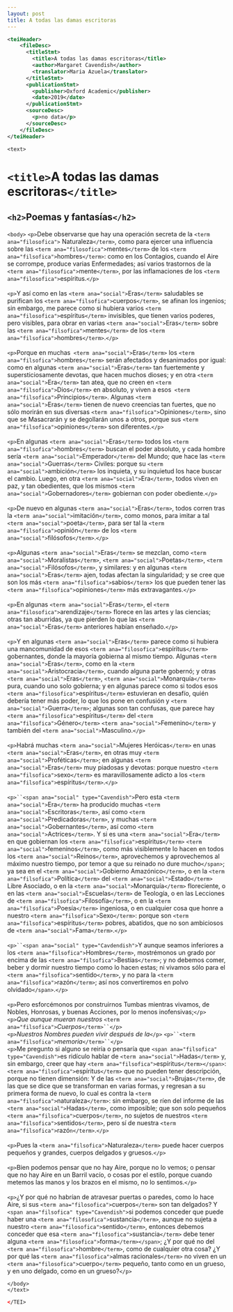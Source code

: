 ```yaml
---
layout: post
title: A todas las damas escritoras
---
```

```xml
<teiHeader>
    <fileDesc>
      <titleStmt>
        <title>A todas las damas escritoras</title>
        <author>Margaret Cavendish</author>
        <translator>Maria Azuela</translator>
      </titleStmt>
      <publicationStmt>
        <publisher>Oxford Academic</publisher>
        <date>2019</date>
      </publicationStmt>
      <sourceDesc>
        <p>no data</p>
      </sourceDesc>
    </fileDesc>
</teiHeader>
```
`<text>`
# `<title>`A todas las damas escritoras`</title>`
## `<h2>`Poemas y fantasías`</h2>`
  `<body>`
    `<p>`Debe observarse que hay una operación secreta de la `<term ana="filosofica">` Naturaleza`</term>`, como para ejercer una influencia sobre las `<term ana="filosofica">`mentes`</term>` de los `<term ana="filsofica">`hombres`</term>`: como en los Contagios, cuando el Aire se corrompe, produce varias Enfermedades; así varios trastornos de la `<term ana="filosofica">`mente`</term>`, por las inflamaciones de los `<term ana="filosofica">`espíritus</term>.`</p>`
    <br><br>
    `<p>`Y así como en las `<term ana="social">`Eras`</term>` saludables se purifican los `<term ana="filsofica">`cuerpos`</term>`, se afinan los ingenios; sin embargo, me parece como si hubiera varios `<term ana="filosofica">`espíritus`</term>` invisibles, que tienen varios poderes, pero visibles, para obrar en varias `<term ana="social">`Eras`</term>` sobre las `<term ana="filsofica">`mentes`</term>` de los `<term ana="filsofica">`hombres`</term>`.`</p>`
    <br><br>
    `<p>`Porque en muchas` <term ana="social">`Eras`</term>` los `<term ana="filsofica">`hombres`</term>` serán afectados y desanimados por igual: como en algunas `<term ana="social">`Eras`</term>` tan fuertemente y supersticiosamente devotas, que hacen muchos dioses; y en otra `<term ana="social">`Era`</term>` tan atea, que no creen en `<term ana="filsofica">`Dios`</term>` en absoluto, y viven a esos` <term ana="filsofica">`Principios`</term>`. Algunas `<term ana="social">`Eras`</term>` tienen de nuevo creencias tan fuertes, que no sólo morirán en sus diversas `<term ana="filsofica">`Opiniones`</term>`, sino que se Masacrarán y se degollarán unos a otros, porque sus `<term ana="filsofica">`opiniones`</term>` son diferentes.`</p>`
    <br><br>
    `<p>`En algunas `<term ana="social">`Eras`</term>` todos los `<term ana="filsofica">`hombres`</term>` buscan el poder absoluto, y cada hombre sería `<term ana="social">`Emperador`</term>` del Mundo; que hace las `<term ana="social">`Guerras`</term>` Civiles: porque su `<term ana="social">`ambición`</term>` los inquieta, y su inquietud los hace buscar el cambio. Luego, en otra `<term ana="social">`Era`</term>`, todos viven en paz, y tan obedientes, que los mismos `<term ana="social">`Gobernadores`</term>` gobiernan con poder obediente.`</p>`
    <br><br>
    `<p>`De nuevo en algunas `<term ana="social">`Eras`</term>`, todos corren tras la `<term ana="social">`imitación`</term>`, como monos, para imitar a tal `<term ana="social">`poeta`</term>`, para ser tal la `<term ana="filsofica">`opinión`</term>` de los `<term ana="social">`filósofos`</term>`.`</p>`
    <br><br>
    `<p>`Algunas `<term ana="social">`Eras`</term>` se mezclan, como `<term ana="social">`Moralistas`</term>`, `<term ana="social">`Poetas`</term>`, `<term ana="social">`Filósofos`</term>`, y similares: y en algunas `<term ana="social">`Eras`</term>` ajen, todas afectan la singularidad; y se cree que son los más `<term ana="filsofica">`sabios`</term`> los que pueden tener las `<term ana="filsofica">`opiniones`</term>` más extravagantes.`</p>`
    <br><br>
    `<p>`En algunas `<term ana="social">`Eras`</term>`, el `<term ana="filosofica">`arendizaje`</term>` florece en las artes y las ciencias; otras tan aburridas, ya que pierden lo que las `<term ana="social">`Eras`</term>` anteriores habían enseñado.`</p>`
    <br><br>
    `<p>`Y en algunas `<term ana="social">`Eras`</term>` parece como si hubiera una mancomunidad de esos `<term ana="filosofica">`espíritus`</term>` gobernantes, donde la mayoría gobierna al mismo tiempo. Algunas `<term ana="social">`Eras`</term>`, como en la `<term ana="social">`Aristocracia`</term>`, cuando alguna parte gobernó; y otras `<term ana="social">`Eras`</term>`, `<term ana="social">`Monarquía`</term>` pura, cuando uno solo gobierna; y en algunas parece como si todos esos `<term ana="filosofica">`espíritus`</term>` estuvieran en desafío, quién debería tener más poder, lo que los pone en confusión y `<term ana="social">`Guerra`</term>`; algunas son tan confusas, que parece hay `<term ana="filosofica">`espíritus`</term>` del `<term ana="filsofica">`Género`</term>` `<term ana="social">`Femenino`</term>` y también del `<term ana="social">`Masculino</term>.`</p>`
    <br><br>
    `<p>`Habrá muchas `<term ana="social">`Mujeres Heróicas`</term>` en unas `<term ana="social">`Eras`</term>`, en otras muy `<term ana="social">`Proféticas`</term>`; en algunas `<term ana="social">`Eras`</term>` muy piadosas y devotas: porque nuestro `<term ana="filsofica">`sexo`</term>` es maravillosamente adicto a los `<term ana="filsofica">`espíritus`</term>`.`</p>`
    <br><br>
    `<p>``<span ana="social" type="Cavendish">`Pero esta `<term ana="social">`Era`</term>` ha producido muchas `<term ana="social">`Escritoras`</term>`, así como `<term ana="social">`Predicadoras`</term>`, y muchas `<term ana="social">`Gobernantes`</term>`, así como `<term ana="social">`Actrices`</term>`. Y si es una `<term ana="social">`Era`</term>` en que gobiernan los `<term ana="filsofica">`espíritus`</term>` `<term ana="social">`femeninos`</term>`, como más visiblemente lo hacen en todos los `<term ana="social">`Reinos`</term>`, aprovechemos y aprovechemos al máximo nuestro tiempo, por temor a que su reinado no dure mucho`</span>`; ya sea en el `<term ana="social">`Gobierno Amazónico`</term>`, o en la `<term ana="filsofica">`Política`</term>` del `<term ana="social">`Estado`</term>` Libre Asociado, o en la `<term ana="social">`Monarquía`</term>` floreciente, o en las `<term ana="social">`Escuelas`</term>` de Teología, o en las Lecciones de `<term ana="filsofica">`Filosofía`</term>`, o en la `<term ana="filsofica">`Poesía`</term>` ingeniosa, o en cualquier cosa que honre a nuestro `<term ana="filsofica">`Sexo`</term>`: porque son `<term ana="filsofica">`espíritus`</term>` pobres, abatidos, que no son ambiciosos de `<term ana="social">`Fama`</term>`.`</p>`
    <br><br>
    `<p>``<span ana="social" type="Cavdendish">`Y aunque seamos inferiores a los `<term ana="filsofica">`Hombres`</term>`, mostrémonos un grado por encima de las `<term ana="filsofica">`Bestias`</term>`; y no debemos comer, beber y dormir nuestro tiempo como lo hacen estas; ni vivamos sólo para el `<term ana="filsofica">`sentido`</term>`, y no para la `<term ana="filsofica">`razón`</term>`; así nos convertiremos en polvo olvidado`</span>`.`</p>`
    <br><br>
    `<p>`Pero esforcémonos por construirnos Tumbas mientras vivamos, de Nobles, Honrosas, y buenas Acciones, por lo menos inofensivas;`</p>`<br>
    `<p>`*Que aunque mueran nuestros* `<term ana="filsofica">`*Cuerpos*`</term>``</p>`<br>
    `<p>`*Nuestros Nombres pueden vivir después de la*`</p>`
    `<p>``<term ana="filsofica">`*memoria*`</term>``</p>`
    <br>
    `<p>`Me pregunto si alguno se reiría o pensaría que `<span ana="filsofica" type="Cavendish">`es ridículo hablar de `<term ana="social">`Hadas`</term>` y, sin embargo, creer que hay `<term ana="filsofica">`espíritus`</term></span>`: `<term ana="filsofica">`espíritus`</term>` que no pueden tener descripción, porque no tienen dimensión: Y de las `<term ana="social">`Brujas`</term>`, de las que se dice que se transforman en varias formas, y regresan a su primera forma de nuevo, lo cual es contra la `<term ana="filsofica">`naturaleza`</term>`: sin embargo, se ríen del informe de las `<term ana="social">`Hadas`</term>`, como imposible; que son solo pequeños `<term ana="filsofica">`cuerpos`</term>`, no sujetos de nuestros `<term ana="filsofica">`sentidos`</term>`, pero sí de nuestra `<term ana="filsofica">`razó`n</term>`.`</p>`
    <br><br>
    `<p>`Pues la `<term ana="filsofica">`Naturaleza`</term>` puede hacer cuerpos pequeños y grandes, cuerpos delgados y gruesos.`</p>`
    <br><br>
    `<p>`Bien podemos pensar que no hay Aire, porque no lo vemos; o pensar que no hay Aire en un Barril vacío, o cosas por el estilo, porque cuando metemos las manos y los brazos en el mismo, no lo sentimos.`</p>`
    <br><br>
    `<p>`¿Y por qué no habrían de atravesar puertas o paredes, como lo hace Aire, si sus `<term ana="filosofica">`cuerpos`</term>` son tan delgados? Y `<span ana="filsofica" type="Cavendish">`si podemos conceder que puede haber una `<term ana="filosofica">`sustancia`</term>`, aunque no sujeta a nuestro `<term ana="filosofica">`sentido`</term>`, entonces debemos conceder que esa `<term ana="filosofica">`sustancia`</term>` debe tener alguna `<term ana="filosofica">`forma`</term></span>`; ¿Y por qué no del `<term ana="filosofica">`hombre`</term>`, como de cualquier otra cosa? ¿Y por qué las `<term ana="filosofica">`almas racionales`</term>` no viven en un `<term ana="filosofica">`cuerpo`</term>` pequeño, tanto como en un grueso, y en uno delgado, como en un grueso?`</p>`

  `</body>`<br>
`</text>`<br>
```xml
</TEI>
```
